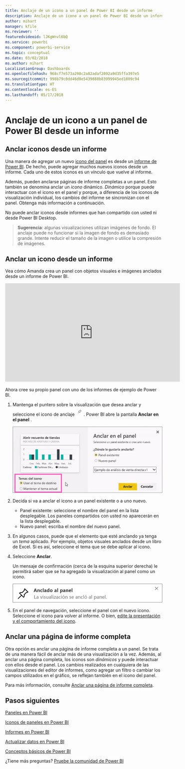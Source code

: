 ```yaml
---
title: Anclaje de un icono a un panel de Power BI desde un informe
description: Anclaje de un icono a un panel de Power BI desde un informe.
author: mihart
manager: kfile
ms.reviewer: ''
featuredvideoid: lJKgWnvl6bQ
ms.service: powerbi
ms.component: powerbi-service
ms.topic: conceptual
ms.date: 03/02/2018
ms.author: mihart
LocalizationGroup: Dashboards
ms.openlocfilehash: 968cf7e573a298c2a82adaf2092a9d35ffa397e5
ms.sourcegitcommit: 998b79c0dd46d0e5439888b83999945ed1809c94
ms.translationtype: HT
ms.contentlocale: es-ES
ms.lasthandoff: 05/17/2018
---
```

# <a name="pin-a-tile-to-a-power-bi-dashboard-from-a-report"></a>Anclaje de un icono a un panel de Power BI desde un informe
## <a name="pinning-tiles-from-a-report"></a>Anclar iconos desde un informe
Una manera de agregar un nuevo [icono del panel](service-dashboard-tiles.md) es desde un [informe de Power BI](service-reports.md). De hecho, puede agregar muchos nuevos iconos desde un informe.  Cada uno de estos iconos es un vínculo que vuelve al informe.

Además, pueden anclarse páginas de informe completas a un panel.  Esto también se denomina anclar un *icono* dinámico.  *Dinámico* porque puede interactuar con el icono en el panel y porque, a diferencia de los iconos de visualización individual, los cambios del informe se sincronizan con el panel. Obtenga más información a continuación.

No puede anclar iconos desde informes que han compartido con usted ni desde Power BI Desktop. 

> **Sugerencia**: algunas visualizaciones utilizan imágenes de fondo. El anclaje puede no funcionar si la imagen de fondo es demasiado grande.  Intente reducir el tamaño de la imagen o utilice la compresión de imágenes.  
> 
> 

## <a name="pin-a-tile-from-a-report"></a>Anclar un icono desde un informe
Vea cómo Amanda crea un panel con objetos visuales e imágenes anclados desde un informe de Power BI.

<iframe width="560" height="315" src="https://www.youtube.com/embed/lJKgWnvl6bQ" frameborder="0" allowfullscreen></iframe>

Ahora cree su propio panel con uno de los informes de ejemplo de Power BI.

1. Mantenga el puntero sobre la visualización que desea anclar y seleccione el icono de anclaje ![](media/service-dashboard-pin-tile-from-report/pbi_pintile_small.png). Power BI abre la pantalla **Anclar en el panel** .
   
     ![Ventana Anclar al panel](media/service-dashboard-pin-tile-from-report/pbi_themes2.png)
2. Decida si va a anclar el icono a un panel existente o a uno nuevo.
   
   * Panel existente: seleccione el nombre del panel en la lista desplegable. Los paneles compartidos con usted no aparecerán en la lista desplegable.
   * Nuevo panel: escriba el nombre del nuevo panel.
3. En algunos casos, puede que el elemento que esté anclando ya tenga un *tema* aplicado.  Por ejemplo, objetos visuales anclados desde un libro de Excel. Si es así, seleccione el tema que se debe aplicar al icono.
4. Seleccione **Anclar**.
   
   Un mensaje de confirmación (cerca de la esquina superior derecha) le permitirá saber que se ha agregado la visualización al panel como un icono.
   
   ![Mensaje de proceso correcto](media/service-dashboard-pin-tile-from-report/pinsuccess.png)
5. En el panel de navegación, seleccione el panel con el nuevo icono. Seleccione el icono para volver al informe. O bien, [edite la presentación y el comportamiento del icono](service-dashboard-edit-tile.md).

## <a name="pin-an-entire-report-page"></a>Anclar una página de informe completa
Otra opción es anclar una página de informe completa a un panel. Se trata de una manera fácil de anclar más de una visualización a la vez.  Además, al anclar una página completa, los iconos son *dinámicos* y puede interactuar con ellos desde el panel. Los cambios realizados en cualquiera de las visualizaciones del editor de informes, como agregar un filtro o cambiar los campos utilizados en el gráfico, se reflejan también en el icono del panel.  

Para más información, consulte [Anclar una página de informe completa](service-dashboard-pin-live-tile-from-report.md).

## <a name="next-steps"></a>Pasos siguientes
[Paneles en Power BI](service-dashboards.md)

[Iconos de paneles en Power BI](service-dashboard-tiles.md)

[Informes en Power BI](service-reports.md)

[Actualizar datos en Power BI](refresh-data.md)

[Conceptos básicos de Power BI](service-basic-concepts.md)

¿Tiene más preguntas? [Pruebe la comunidad de Power BI](http://community.powerbi.com/)


